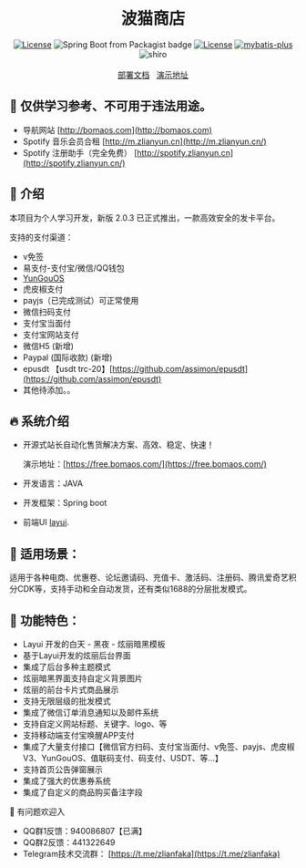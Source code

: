 <h1 align="center">波猫商店</h1>
<p align="center">
<a href="https://github.com/Panyoujies/zlianpay-faka/releases"><img src="https://img.shields.io/badge/Version-1.0.1-green" alt="License"></a>
<img alt="Spring Boot from Packagist badge" src="https://img.shields.io/badge/Spring--Boot-2.2.2-green">
<a href="https://opensource.org/licenses/GPL-3.0"><img src="https://img.shields.io/badge/License-GPL--3.0-green" alt="License"></a>
<a href="http://mp.baomidou.com"><img src="https://img.shields.io/badge/mybatis--plus-3.0-blue.svg" alt="mybatis-plus"></a>
<img alt="shiro" src="https://img.shields.io/badge/Shiro-1.3.0-yellow">
<br><br>
<a href="https://zlian.gitbook.io/zhilian-cloud/" target="_blank">部署文档</a>&nbsp;&nbsp;
<a href="https://free.bomaos.com" target="_blank">演示地址</a>
</p>

## 🙋 仅供学习参考、不可用于违法用途。

* 导航网站 [http://bomaos.com](http://bomaos.com)
* Spotify 音乐会员合租 [http://m.zlianyun.cn](http://m.zlianyun.cn/)
* Spotify 注册助手（完全免费） [http://spotify.zlianyun.cn](http://spotify.zlianyun.cn/)

## 🌼 介绍
本项目为个人学习开发，新版 2.0.3 已正式推出，一款高效安全的发卡平台。

支持的支付渠道：
* v免签
* 易支付-支付宝/微信/QQ钱包
* [YunGouOS](https://dwz.cn/QQLN87nX)
* 虎皮椒支付
* payjs（已完成测试）可正常使用
* 微信扫码支付
* 支付宝当面付
* 支付宝网站支付
* 微信H5 (新增)
* Paypal (国际收款) (新增)
* epusdt 【usdt trc-20】[https://github.com/assimon/epusdt](https://github.com/assimon/epusdt)
* 其他待添加。。

## 🔥 系统介绍
- 开源式站长自动化售货解决方案、高效、稳定、快速！

  演示地址：[https://free.bomaos.com/](https://free.bomaos.com/)

- 开发语言：JAVA
- 开发框架：Spring boot
- 前端UI [layui](https://www.layui.com/).     

## 🍊 适用场景：
适用于各种电商、优惠卷、论坛邀请码、充值卡、激活码、注册码、腾讯爱奇艺积分CDK等，支持手动和全自动发货，还有类似1688的分层批发模式。

## 🍊 功能特色：
* Layui 开发的白天 - 黑夜 - 炫丽暗黑模板
* 基于Layui开发的炫丽后台界面
* 集成了后台多种主题模式
* 炫丽暗黑界面支持自定义背景图片
* 炫丽的前台卡片式商品展示
* 支持无限层级的批发模式
* 集成了微信订单消息通知以及邮件系统
* 支持自定义网站标题、关键字、logo、等
* 支持移动端支付宝唤醒APP支付
* 集成了大量支付接口【微信官方扫码、支付宝当面付、v免签、payjs、虎皮椒V3、YunGouOS、值联码支付、码支付、USDT、等...】
* 支持首页公告弹窗展示
* 集成了强大的优惠券系统
* 集成了自定义的商品购买备注字段

💬 有问题欢迎入
* QQ群1反馈：940086807【已满】
* QQ群2反馈：441322649
* Telegram技术交流群： [https://t.me/zlianfaka](https://t.me/zlianfaka)

